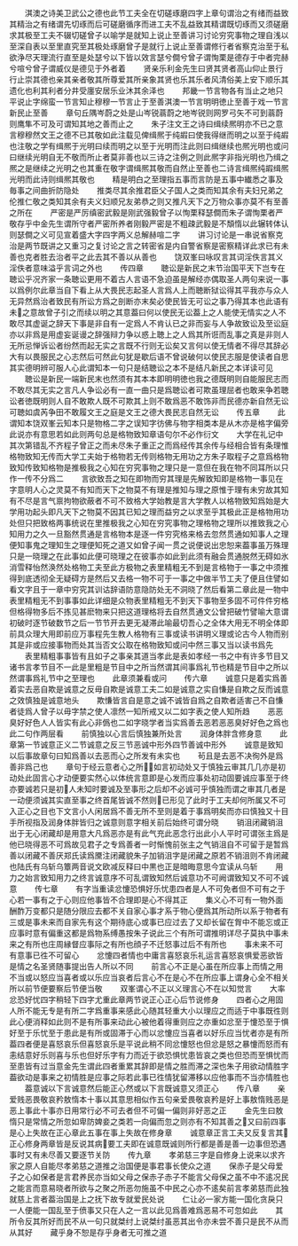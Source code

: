 <!-- { "loadSidebar": true } -->
　　淇澳之诗美卫武公之德也此节工夫全在切磋琢磨四字上章句谓治之有绪而益致其精治之有绪谓先切琢而后可磋磨循序而进工夫不乱益致其精谓既切琢而又须磋磨求其极至工夫不辍切磋曾子以喻学是就知上说止至善讲习讨论穷究事物之理自浅以至深自表以至里直究至其极处琢磨曾子是就行上说止至善谓修行者省察克治至于私欲浄尽天理流行直至是处瑟兮以下皆以效言瑟兮僴兮曾子谓恂栗是德存于中者完赫兮喧兮曾子谓威仪是德见于外者着
　　贤亲乐利金先生曰贤其贤者高山仰止景行行止崇其德也亲其亲者敬其所尊爱其所亲象其贤也乐其乐者风清俗美上安下顺乐其遗化也利其利者分井受廛安居乐业沐其余泽也
　　邦畿一节言物各有当止之地只平说止字绵蛮一节言知止穆穆一节言止于至善淇澳一节言明明徳止至善于戏一节言新民止至善
　　章句丘隅岑蔚之处是山岑锐蓊蔚之地岑锐则网罗弓矢不可到蓊蔚则鹰隼不可及可谓知其地之善而止之
　　朱子注文王之诗曰缉续熈明亦不已之意言穆穆然文王之德不已其敬如此注载见俾缉熈于纯嘏曰使我得继而明之以至于纯嘏也注敬之学有缉熈于光明曰续而明之以至于光明而注此则曰缉继续也熈光明也或问曰继续光明自无不敬而所止者莫非善也以三诗之注例之则此熈字非指光明也乃缉之熈之是继续之光明之也其重在敬字谓缉熈其敬而自然止至善也二诗言缉熈纯嘏缉熈光明而此诗则缉熈其敬也
　　精是明白之至理指五事而言防是五事中纎悉之事及毎事之间曲折防隐处
　　推类尽其余推君臣父子国人之类而知其余有夫妇兄弟之伦推仁敬之类知其余有夫义妇顺兄友弟恭之则又推凡天下之万物众事亦莫不有至善之所在
　　严密是严厉缜密武毅是刚武强毅曾子以恂栗释瑟僴而朱子谓恂栗者严敬存乎中金先生谓所守者严密所养者刚毅严密是不粗疎武毅是不頽惰以此辗转体认则瑟僴之义可见宣着盛大字四字两义总解赫喧二字
　　讲习讨论是一串说省察克治是两节既讲之又重习之复讨论之言之转密省是内自警省察是密察精详此求已有未善也克者胜去治者平之此去其不善以从善也
　　饶双峯曰咏叹言其词淫佚言其义淫佚者意味溢乎言词之外也
　　传四章
　　聴讼是新民之末节治国平天下岂专在聴讼乎况齐家一条聴讼更用不着古人言语不急迫虽是解经亦偶取圣人两句来说一事以爲例尔此章当自下看上从大畏民志起圣人言爲人上而聴断狱讼得其平我亦与众人无异然爲治者致民有所讼方爲之剖断亦末矣必使民皆无可讼之事乃得其本也此语有未之意故曾子引之而续以明之其意葢曰何以使民无讼葢上之人能使无情实之人不敢尽其虚诞之辞天下事是非自有一定爲人不肯认已之非而妄与人争故致讼及至讼庭亦以非爲是用虚妄诞谩之辞强辩力争以惑上聴上之人爲其所诳而乱事之真是非则人无所忌惮诉讼者纷然而起无实之言既不行则无讼矣又言何以使无情者不得尽其辞必大有以畏服民之心志然后可然此句犹是歇后语不曾说破何以使民志服是使读者自思其实德明辨可服人心此谓知本一句只是结聴讼之本不是结凡新民之本详读可见
　　聴讼是新民一端新民末也然须有其本本即明明徳也我之德既明则自能服民志而不敢尽其无实之言凡人争讼必有一直一曲只是爲聴讼者可欺虽理屈者也敢来争若聴讼者徳既明则人自不敢欺人既不可欺其上则不敢爲恶不敢饰非而民德亦新自然无讼可聴如虞芮争田不敢履文王之庭是文王之德大畏民志自然无讼
　　传五章
　　此谓知本饶双峯云知本只是物格二字之误知字彷佛与物字相类本是从木亦是格字偏旁此说亦有意思若如此则两句总是格物致知章语句尔不必作衍文
　　大学在礼记中其次第错乱不齐程子曾正之而未尽朱子重正之而爲经传其余传与经相合皆有条理惟格物致知无传而大学工夫始于格物若无传则格物无用功之方朱子取程子之意爲格物致知传致知格物是推极我之心知在穷究事物之理只是一意但在我在物不同耳所以只作一传不分爲二
　　言欲致吾之知在即物而穷其理是先解致知即是格物一事见在字意明人心之灵莫不有知而天下之物莫不有理是推知与理之原惟于理有未穷故其知有不尽是言气禀拘物欲蔽者不可不致格大学始教是言大学教人以格物致知爲始是大学用功起头即凡天下之物莫不因其已知之理而益穷之以求至乎其极此正是格物用功处但只把致格两事统说在里推极我之心知在穷究事物之理格物之理所以推致我之心知用力之久一旦豁然贯通是言格物本是逐一件穷究格来格去忽然贯通如知事人之理便知事鬼之理知生之理便知死之道又如曾子闻一贯之说便说出忠恕来葢事虽万殊理只是一晓理之在此事如此便可晓理之在彼事亦如此到此须有融会贯通脱然无碍如氷消雪释怡然涣然处格物工夫至此方极物之表里精粗无不到是言格物于一事之中须推得到底透彻全无疑碍方是然后又去格一物不可于一事之中做半节工夫了便且住譬如看文字且于一章中穷究其训诂辞语防意隐防处无不洞晓了然后看第二章此是一物中表里精粗无不到事事如此详细是众物表里精粗无不到天下事物至多固不可件件穷格但格得物多后不拣见甚麽物来只把这道理格将去自然贯通文公曾把破竹譬喻大意谓初破时逐节破数节之后一节节开去更无凝滞此喻最切吾心之全体大用无不明全体即前具众理大用即前应万事程先生教人格物有三事或读书讲明义理或论古今人物而别其是非或应接事物而处其当否文公取在格物致知或问中然三事又当以读书爲先
　　表里精粗事事皆有且如子之事亲其道当孝此是表如孝经一书之中有许多节目又诸书言孝节目不一此是里粗是节目中之所当然谓其间事爲礼节也精是节目中之所以然谓事爲礼节中之至理也
　　此章须兼看或问
　　传六章
　　诚意只是着实爲善着实去恶自欺是诚意之反毋自欺是诚意工夫二如是诚意之实自慊是自欺之反而诚意之效慎独是诚意地头
　　欺慊皆言自是意之诚不诚皆自爲之自欺者适害己不自慊者徒爲人曾子以毋字禁之使人凛然一知所戒又以二如字表之使人知所趋
　　恶恶臭好好色人人皆实有此心非僞也二如字晓学者当实爲善去恶若恶恶臭好好色之爲也此二句作两层看
　　前慎独以心言后慎独兼所处言
　　润身体胖含修身意
　　此章第一节诚意正义二节诚意之反三节恶诚中形外四节善诚中形外
　　诚意是致知以后事故章句曰知爲善以去恶而心之所发有未实也
　　茍且是去恶不决徇外是爲善非爲己也
　　章句于经云意者心之所如言初动处又于慎独云审其几几亦是初动处此固言心才动便要实然心以体统言意即是心发而应事处初动固要诚应事至于终亦要诚若只是初人未知时要诚及至事形之后却不必诚可乎慎独而谓之审其几者是一动便须诚其实直至事之终首尾皆诚不然则已形见了此时于工夫却何所属又不可入正心之目也下文言小人闲居爲不善无所不至则是着于事爲明矣而亦曰慎独又十目手所视指及润身体胖皆归之诚意则意字相关前后始终可谓分晓
　　销沮闭藏销沮出于无心闭藏却是用意大凡爲恶亦是有此气充此恶念行出此小人平时可谓张主爲是他已晓得恶不可爲故见君子之专爲善者一时惭愧前张主之气销沮自不可留于是暂爲善以闭藏不善厌郑氏读爲黡注闭藏貌朱子加销沮字是闭藏之原若不销沮则不肯闭藏也陆氏有乌斩乌簟两音说文欧减反释曰中黒也正是暗晦意思今宜读从乌斩
　　用力之始言致知用力之终言诚意序不可乱谓致知然后诚意功不可阙谓致知又不可不诚意
　　传七章
　　有字当重读忿懥恐惧好乐忧患四者是人不可免者但不可有之于心若一事有之于心则应他事皆不合理即是心不得其正
　　集义心不可有一物外面酬酢万变都只是随分限应去都不关自家心事才系于物心便爲其所动所以系于物者有三或是事未来而自家先有这个期待底心或事已应过去了又却长留在胷中不能忘或正应事时意有偏重这都是爲物系缚愚按朱子说此三个有所可谓推明详尽子莫执中事未来之有所也庄周縁督应事际之有所也顔子不迁怒事过后不有所也
　　事未来不可有意事已徃不可留心
　　忿懥四者情也中庸言喜怒哀乐礼运言喜怒哀惧爱恶欲皆是情之名圣贤随事提出告人所以不同
　　前言心不正是心虽在所应事上而情之用不当或以怒应当喜者或以乐应当哀者后言心不在是心不在所应事上谓身心全不相关所以前节便要察后节便当敬
　　双峯谓心不正以义理言心不在以知觉言
　　大率忿恐好忧四字稍轻下四字尤重此章两节说正心正心后节说修身
　　四者心之用固人所不能无专是有所二字爲重事来感此心随其轻重大小以理应之而适于中事既徃则此心便消释如此则不是有所事来动此心被他着得重则应之亦重如忿至于懥恐至于惧好至于乐忧至于患此是有所或固滞于心而以忿懥应当喜者以好乐应当忧者亦是有所葢四者便是喜怒哀乐但喜怒哀乐是平说此稍不同忿懥怒也但忿是怒之暴懥而怒而有恚结意好乐则喜与乐也但好乐字有力而近于欲恐惧忧患皆哀之类也但恐而至惧忧而至患皆有过当意金先生谓此四者重累其辞即是情之胜而滞之深也朱子用欲动情胜字葢欲动是事来之初情胜是应事之际若此事已徃情犹留滞移以应他事而不当亦情胜也
　　葢意诚以下言诚意然后能正心然或以下言既诚意又须正心
　　传八章
　　亲爱贱恶畏敬哀矜敖惰本十事以其意思相似作五句亲爱畏敬哀矜是好上事敖惰贱恶是恶上事此十事亦日用常行必不可去者但不可偏一偏则非好恶之正
　　金先生曰敖惰只是常情之所忽如卑防婢妾之类若一向偏而忽之则亦有不知其善之又曰前四事是心上失故在正心章此五事在事上失故在修身章
　　诚意章正言工夫又反复言其正心修身两章皆是反说其病要工夫即在诚意既诚则所行都是善是善一边事但恐遇事时又有未尽善又要逐节关防
　　传九章
　　孝弟慈三字是自修身上说来以求齐家之原人自能尽孝弟慈之道推之治国便是事君事长使众之道
　　保赤子是父母爱子之心如保者是言君养民亦当如父母之保赤子赤子不能言父母保之虽不中不逺况民之能言而意易晓者所欲与之聚之所恶勿施虽不中民之心亦不逺矣前言孝弟慈而此独就慈上言者葢治国是上之抚下故专就爱民处说
　　仁让必一家方能一国化贪戾只一人便能一国乱至于偾事又只在人之一言以此见爲善难爲恶易不可忽如此
　　其所令反其所好而民不从一句只就桀纣上说桀纣虽恶其出令亦未尝不善只是民不从而从其好
　　藏乎身不恕是存乎身者无可推之道
